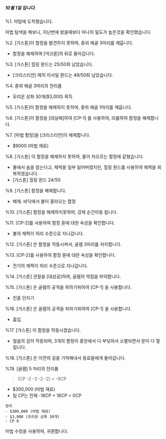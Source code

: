 ##### 10월 1일 입니다. #####

%1. 마탑에 도착했습니다.

마법 탐색을 해보니, 지난번에 왔을때보다 마나의 밀도가 높은것을 확인했습니다.

%2. [가스톤]이 함정을 발견하지 못하여, 중위 해골 3마리를 깨웁니다.
- 함정을 해제하여 [넥크룬]의 뒤로 돌아갑니다.

%3. [가스톤] 힐링 완드는 25/50회 남았습니다.
- [크리스티안] 매직 미사일 완드는 49/50회 남았습니다.

%4. 중위 해골 3마리의 전리품
- 모리온 상화 30개($3,000) 획득

%5. [가스톤]이 함정을 해제하지 못하여, 중위 해골 1마리를 깨웁니다.

%6. [가스톤]이 함정을 [대실패]하여 [CP-1] 를 사용하여, 리룰하여 함정을 해제합니다.

%7. [마법 함정]을 [크리스티안]이 해제합니다.
- $9000 (마법 재료)

%8. [가스톤] 이 함정을 해제하지 못하여, 물이 차오르는 함정에 같혔습니다.
- 물에서 숨을 참는다고, 체력을 일부 잃어버렸지만, 힐링 완드를 사용하여 체력을 회복하였습니다.
- [가스톤] 힐링 완드 24/50

%9. [가스톤] 함정을 해제합니다.
- 해제. 바닥에서 불이 올라오는 함정

%10. [가스톤] 함정을 해제하지못하여, 강제 순간이동 됩니다.

%11. [CP-2]를 사용하여 함정 룬에 대한 속성을 확인합니다.
- 불의 채찍이 허리 수준으로 지나갑니다.

%12. [가스톤] 은 함정을 작동시켜서, 골렘 3마리를 처치합니다.

%13. [CP-2]를 사용하여 함정 룬에 대한 속성을 확인합니다.
- 전기의 채찍이 허리 수준으로 지나갑니다.

%14. [가스톤] 관찰을 [대성공]하여, 골렘의 약점을 파악합니다.

%15. [가스톤] 은 골렘의 공격을 피하기위하여 [CP-1] 을 사용합니다.
- 진흙 던지기

%16. [가스톤] 은 골렘의 공격을 피하기위하여 [CP-1] 을 사용합니다.
- 흡입

%17. [가스톤] 이 함정을 작동시켰습니다.
- 얼음의 검이 작동되며, 3개의 함정이 중앙에서 다 부딪혀서 소멸되면서 문이 다 열립니다.

%18. [가스톤] 은 이전의 길을 기억해내서 동료들에게 돌아갑니다.

%19. [골렘] 5 마리의 전리품
> (CP -2 -3 -2 -2) = -9CP

- $300,000 (마법 재료)
- 팀 CP는 전체 -16CP + 16CP = 0CP

```
정리
- $309,000 (마법 재료)
- $3,000 (모리온 상화 30개)
- CP 0
```

마법 수정을 사용하여, 귀환합니다.